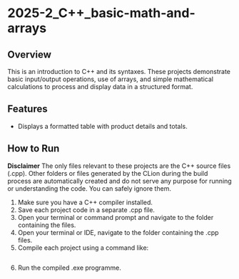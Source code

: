 # 2025-2_C++_basic-math-and-arrays

## Overview
This is an introduction to C++ and its syntaxes. These projects demonstrate basic input/output operations, use of arrays, and simple mathematical calculations to process and display data in a structured format.

## Features
- Displays a formatted table with product details and totals.

## How to Run

**Disclaimer**
The only files relevant to these projects are the C++ source files (.cpp). Other folders or files generated by the CLion during the build process are automatically created and do not serve any purpose for running or understanding the code. You can safely ignore them.

1. Make sure you have a C++ compiler installed.
2. Save each project code in a separate .cpp file.
3. Open your terminal or command prompt and navigate to the folder containing the files.
4. Open your terminal or IDE, navigate to the folder containing the .cpp files.
5. Compile each project using a command like:
   ```g++ -o project1 project1.cpp
   ```
6. Run the compiled .exe programme.